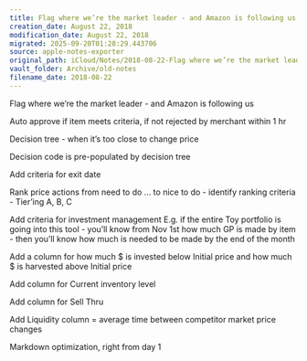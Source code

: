 ```yaml
---
title: Flag where we’re the market leader - and Amazon is following us
creation_date: August 22, 2018
modification_date: August 22, 2018
migrated: 2025-09-20T01:28:29.443706
source: apple-notes-exporter
original_path: iCloud/Notes/2018-08-22-Flag where we’re the market leader - and Amazon is following us.md
vault_folder: Archive/old-notes
filename_date: 2018-08-22
---
```



Flag where we’re the market leader - and Amazon is following us 

Auto approve if item meets criteria, if not rejected by merchant within 1 hr

Decision tree - when it’s too close to change price 

Decision code is pre-populated by decision tree

Add criteria for exit date

Rank price actions from need to do ... to nice to do - identify ranking criteria - Tier’ing A, B, C

Add criteria for investment management
E.g. if the entire Toy portfolio is going into this tool - you’ll know from Nov 1st how much GP is made by item - then you’ll know how much is needed to be made by the end of the month 

Add a column for how much $ is invested below Initial price and how much $ is harvested above Initial price

Add column for Current inventory level

Add column for Sell Thru

Add Liquidity column = average time between competitor market price changes 

Markdown optimization, right from day 1  
